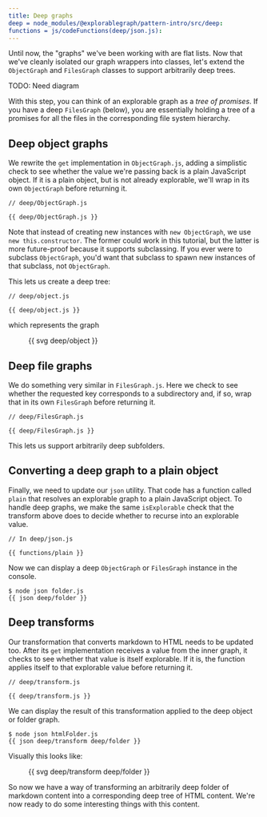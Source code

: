 ```yaml
---
title: Deep graphs
deep = node_modules/@explorablegraph/pattern-intro/src/deep:
functions = js/codeFunctions(deep/json.js):
---
```


Until now, the "graphs" we've been working with are flat lists. Now that we've cleanly isolated our graph wrappers into classes, let's extend the `ObjectGraph` and `FilesGraph` classes to support arbitrarily deep trees.

TODO: Need diagram

With this step, you can think of an explorable graph as a _tree of promises_. If you have a deep `FilesGraph` (below), you are essentially holding a tree of a promises for all the files in the corresponding file system hierarchy.

## Deep object graphs

We rewrite the `get` implementation in `ObjectGraph.js`, adding a simplistic check to see whether the value we're passing back is a plain JavaScript object. If it is a plain object, but is not already explorable, we'll wrap in its own `ObjectGraph` before returning it.

```{{'js'}}
// deep/ObjectGraph.js

{{ deep/ObjectGraph.js }}
```

Note that instead of creating new instances with `new ObjectGraph`, we use `new this.constructor`. The former could work in this tutorial, but the latter is more future-proof because it supports subclassing. If you ever were to subclass `ObjectGraph`, you'd want that subclass to spawn new instances of that subclass, not `ObjectGraph`.

This lets us create a deep tree:

```{{'js'}}
// deep/object.js

{{ deep/object.js }}
```

which represents the graph

<figure>
  {{ svg deep/object }}
</figure>

## Deep file graphs

We do something very similar in `FilesGraph.js`. Here we check to see whether the requested key corresponds to a subdirectory and, if so, wrap that in its own `FilesGraph` before returning it.

```{{'js'}}
// deep/FilesGraph.js

{{ deep/FilesGraph.js }}
```

This lets us support arbitrarily deep subfolders.

## Converting a deep graph to a plain object

Finally, we need to update our `json` utility. That code has a function called `plain` that resolves an explorable graph to a plain JavaScript object. To handle deep graphs, we make the same `isExplorable` check that the transform above does to decide whether to recurse into an explorable value.

```{{'js'}}
// In deep/json.js

{{ functions/plain }}
```

Now we can display a deep `ObjectGraph` or `FilesGraph` instance in the console.

```console
$ node json folder.js
{{ json deep/folder }}
```

## Deep transforms

Our transformation that converts markdown to HTML needs to be updated too. After its `get` implementation receives a value from the inner graph, it checks to see whether that value is itself explorable. If it is, the function applies itself to that explorable value before returning it.

```{{'js'}}
// deep/transform.js

{{ deep/transform.js }}
```

We can display the result of this transformation applied to the deep object or folder graph.

```console
$ node json htmlFolder.js
{{ json deep/transform deep/folder }}
```

Visually this looks like:

<figure>
{{ svg deep/transform deep/folder }}
</figure>

So now we have a way of transforming an arbitrarily deep folder of markdown content into a corresponding deep tree of HTML content. We're now ready to do some interesting things with this content.
